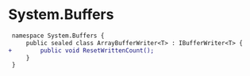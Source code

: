 # System.Buffers

``` diff
 namespace System.Buffers {
     public sealed class ArrayBufferWriter<T> : IBufferWriter<T> {
+        public void ResetWrittenCount();
     }
 }
```
